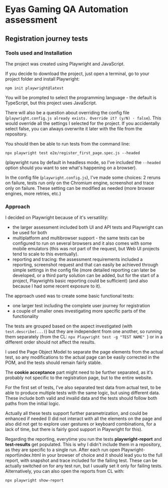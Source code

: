 # Eyas Gaming QA Automation assessment
## Registration journey tests


### Tools used and Installation

The project was created using Playwright and JavaScript.

If you decide to download the project, just open a terminal, go to your project folder and install Playwright:
```
npm init playwright@latest
```

You will be prompted to select the programming language - the default is TypeScript, but this project uses JavaScript.

There will also be a question about overriding the config file (`playwright.config.js already exists. Override it? (y/N) · false`). This would override all the settings I selected for the project. If you accidentally select false, you can always overwrite it later with the file from the repository.


You should then be able to run tests from the command line:
```
npx playwright test e2e/register_first_page.spec.js --headed
``` 

(playwright runs by default in headless mode, so I've included the `--headed` option should you want to see what's happening on a browser).

In the config file (`playwright.config.js`), I've made some choices: 2 reruns on failure, tests run only on the Chromium engine, screenshot and trace only on failure. These setting can be modified as needed (more browser engines, more retries, etc.)



### Approach
I decided on Playwright because of it's versatility:
  -   the larger assessment included both UI and API tests and Playwright can be used for both 
  -   multiplatform and multibrowser support - the same tests can be configured to run on several browsers and it also comes with some mobile emulators (this was not part of the request, but Web UI projects tend to scale to this eventually). 
   - reporting and tracing: the assessment requirements included a reporting, screenshot request and that can easily be achieved through simple settings in the config file (more detailed reporting can later be developed, or a third party solution can be added, but for the start of a project, Playwrights basic reporting could be sufficient)
(and also because I had some recent exposure to it).

The approach used was to create some basic functional tests:
- one larger test including the complete user journey for registration
- a couple of smaller ones investigating more specific parts of the functionality

The tests are grouped based on the aspect investigated (with `test.describe(...)`) but they are independent from one another, so running them separately (from the CL: `npx Playwright test -g "TEST NAME" `) or in a different order should not affect the results.

I used the Page Object Model to separate the page elements from the actual test, so any modifications to the actual page can be easily corrected in the POM, and the tests should remain fairly stable.

The __cookie acceptance__ part might need to be further separated, as it's probably not specific to the registration page, but to the entire website.

For the first set of tests, I've also separated test data from actual test, to be able to produce multiple tests with the same logic, but using different data. These include both valid and invalid data and the tests should follow both paths from the initial logic.

Actually all these tests support further parametrization, and could be enhanced if needed (I did not interact with all the elements on the page and also did not get to explore user gestures or keyboard combinations, for a lack of time, but there is fairly good support in Playwright for this). 

Regarding the reporting, everytime you run the tests  __playwright-report__ and  __test-results__ get populated. This is why I didn't include them in a repository, as they are specific to a single run. 
After each run open Playwright-report\index.html in your browser of choice and it should lead you to the full report, with snapshot and trace included for the failing test. These can be actually switched on for any test run, but I usually set it only for failing tests.
Alternatively, you can also open the reports from CL with:
```
npx playwright show-report
```
